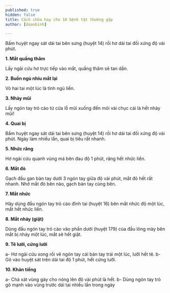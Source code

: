 ```yaml
---
published: true
hidden: false
title: Cách chữa hay cho 10 bệnh tật thường gặp
author: [doanbinh] 

---
```

Bấm huyệt ngay sát dái tai bên sưng (huyệt 14) rồi hơ dái tai đối xứng độ vài phút.

**1. Mắt quầng thâm**

Lấy ngải cứu hơ trực tiếp vào mắt, quầng thâm sẽ tan dần.

**2. Buồn ngủ nhíu mắt lại**

Vò hai tai một lúc là tỉnh ngủ liền.

**3. Nhảy mũi**

Lấy ngón tay trỏ cào từ cửa lỗ mũi xuống đến môi vài chục cái là hết nhảy mũi!

**4. Quai bị**

Bấm huyệt ngay sát dái tai bên sưng (huyệt 14) rồi hơ dái tai đối xứng độ vài phút. Ngày làm nhiều lần, quai bị tiêu rất nhanh.

**5. Nhức răng**

Hơ ngải cứu quanh vùng má bên đau độ 1 phút, răng hết nhức liền.

**6. Mắt đỏ**

Gạch đầu gan bàn tay dưới 3 ngón tay giữa độ vài phút, mắt đỏ hết rất nhanh. Nhớ mắt đỏ bên nào, gạch bàn tay cùng bên.

**7. Mắt nhức**

Hãy dùng đầu ngón tay trỏ cào đỉnh tai (huyệt 16) bên mắt nhức độ một lúc, mắt hết nhức liền.

**8. Mắt nháy (giật)**

Dùng đầu ngón tay trỏ cào vào phần dưới (huyệt 179) của đầu lông mày bên mắt bị nháy một lúc, mắt sẽ hết giật.

**9. Tê lưỡi, cứng lưỡi**

a- Hơ ngải cứu xong rồi vê ngón tay cái bàn tay trái một lúc, lưỡi hết tê.
b- Gõ vào huyệt sát trên dái tai độ 1 phút, hết cứng lưỡi.

**10. Khản tiếng**

a- Chà xát vùng gáy cho nóng lên độ vài phút là hết.
b- Dùng ngón tay trỏ gõ mạnh vào vùng trước dái tai nhiều lần trong ngày